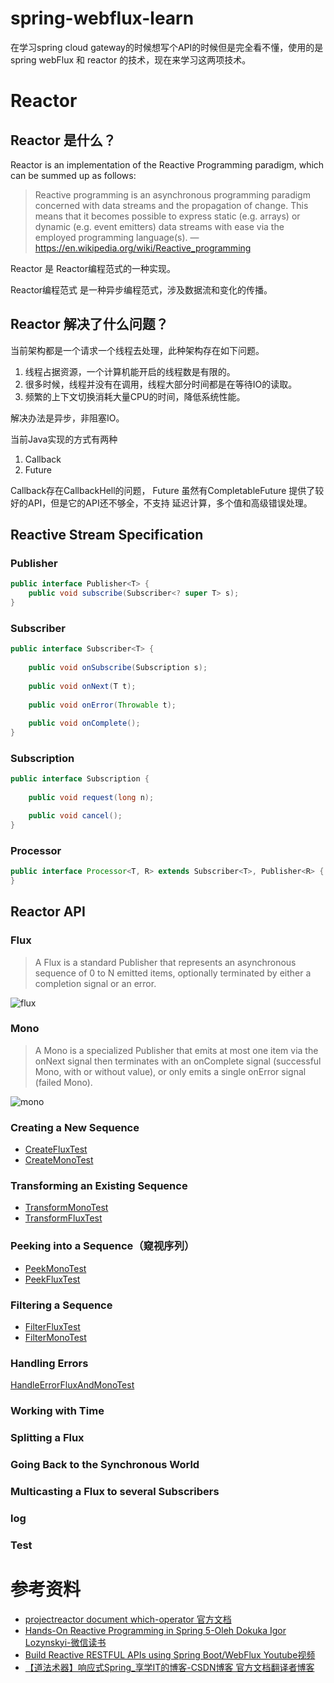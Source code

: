 # spring-webflux-learn
在学习spring cloud gateway的时候想写个API的时候但是完全看不懂，使用的是spring webFlux 和 reactor 的技术，现在来学习这两项技术。

#  Reactor
## Reactor 是什么？
Reactor is an implementation of the Reactive Programming paradigm, which can be summed up as follows:


> Reactive programming is an asynchronous programming paradigm concerned with data streams and the propagation of change. This means that it becomes possible to express static (e.g. arrays) or dynamic (e.g. event emitters) data streams with ease via the employed programming language(s).
— https://en.wikipedia.org/wiki/Reactive_programming

Reactor 是 Reactor编程范式的一种实现。

Reactor编程范式 是一种异步编程范式，涉及数据流和变化的传播。


## Reactor 解决了什么问题？
当前架构都是一个请求一个线程去处理，此种架构存在如下问题。
1. 线程占据资源，一个计算机能开启的线程数是有限的。
2. 很多时候，线程并没有在调用，线程大部分时间都是在等待IO的读取。
3. 频繁的上下文切换消耗大量CPU的时间，降低系统性能。



解决办法是异步，非阻塞IO。

当前Java实现的方式有两种
1. Callback
2. Future

Callback存在CallbackHell的问题，
Future 虽然有CompletableFuture 提供了较好的API，但是它的API还不够全，不支持 延迟计算，多个值和高级错误处理。

## Reactive Stream Specification
### Publisher
```java
public interface Publisher<T> {
    public void subscribe(Subscriber<? super T> s);
}
```
### Subscriber
```java
public interface Subscriber<T> {
    
    public void onSubscribe(Subscription s);
  
    public void onNext(T t);
   
    public void onError(Throwable t);
   
    public void onComplete();
}


```
### Subscription
```java
public interface Subscription {
    
    public void request(long n);

    public void cancel();
}
```
### Processor
```java
public interface Processor<T, R> extends Subscriber<T>, Publisher<R> {
}

```
## Reactor API

### Flux
> A Flux<T> is a standard Publisher<T> that represents an asynchronous sequence of 0 to N emitted items, optionally terminated by either a completion signal or an error. 

![flux](https://projectreactor.io/docs/core/release/reference/images/flux.svg)

### Mono

> A Mono<T> is a specialized Publisher<T> that emits at most one item via the onNext signal then terminates with an onComplete signal (successful Mono, with or without value), or only emits a single onError signal (failed Mono).

![mono](https://projectreactor.io/docs/core/release/reference/images/mono.svg)

### Creating a New Sequence

- [CreateFluxTest](src/test/java/com/daxiyan/study/CreateFluxTest.java)
- [CreateMonoTest](src/test/java/com/daxiyan/study/CreateMonoTest.java)
### Transforming an Existing Sequence 


- [TransformMonoTest](src/test/java/com/daxiyan/study/TransformMonoTest.java)  
- [TransformFluxTest](src/test/java/com/daxiyan/study/TransformFluxTest.java) 
### Peeking into a Sequence（窥视序列）

- [PeekMonoTest](src/test/java/com/daxiyan/study/PeekMonoTest.java) 
- [PeekFluxTest](src/test/java/com/daxiyan/study/PeekFluxTest.java)
### Filtering a Sequence
- [FilterFluxTest](src/test/java/com/daxiyan/study/FilterFluxTest.java) 
- [FilterMonoTest](src/test/java/com/daxiyan/study/FilterMonoTest.java)
### Handling Errors
[HandleErrorFluxAndMonoTest](src/test/java/com/daxiyan/study/HandleErrorFluxAndMonoTest.java)

### Working with Time

### Splitting a Flux

### Going Back to the Synchronous World

### Multicasting a Flux to several Subscribers

### log

### Test



# 参考资料
- [projectreactor document which-operator 官方文档](https://projectreactor.io/docs/core/release/reference/#which-operator)
- [Hands-On Reactive Programming in Spring 5-Oleh Dokuka Igor Lozynskyi-微信读书](https://weread.qq.com/web/reader/df932ae0722ffcb0df9de61kc8f3245027cc8ffe9a588b8)
- [Build Reactive RESTFUL APIs using Spring Boot/WebFlux Youtube视频](https://www.youtube.com/watch?v=IK26KdGRl48&list=PLnXn1AViWyL70R5GuXt_nIDZytYBnvBdd&index=1)
- [【道法术器】响应式Spring_享学IT的博客-CSDN博客  官方文档翻译者博客](https://blog.csdn.net/get_set/category_9272724.html)